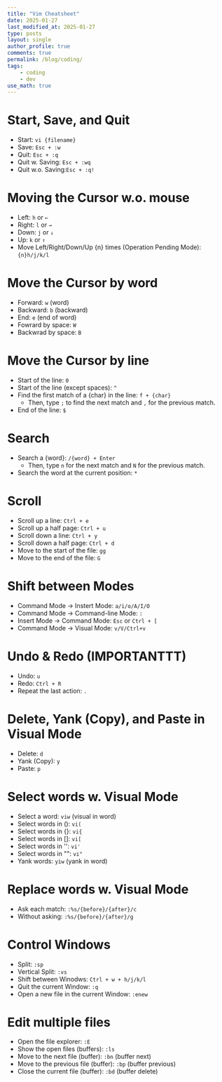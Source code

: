```yaml
---
title: "Vim Cheatsheet"
date: 2025-01-27
last_modified_at: 2025-01-27
type: posts
layout: single
author_profile: true
comments: true
permalink: /blog/coding/
tags:
    - coding
    - dev
use_math: true
---
```

# Start, Save, and Quit
* Start: ```vi {filename}``` 
* Save: ```Esc + :w```
* Quit: ```Esc + :q```
* Quit w. Saving: ```Esc + :wq```
* Quit w.o. Saving:```Esc + :q!```

# Moving the Cursor w.o. mouse
* Left: ```h``` or ```←```
* Right: ```l``` or ```→```
* Down: ```j``` or ```↓```
* Up: ```k``` or ```↑```
* Move Left/Right/Down/Up {n} times (Operation Pending Mode): ```{n}h/j/k/l```

# Move the Cursor by word
* Forward: ```w``` (word)
* Backward: ```b``` (backward)
* End: ```e``` (end of word)
* Fowrard by space: ```W```
* Backwrad by space: ```B```

# Move the Cursor by line 
* Start of the line: ```0```
* Start of the line (except spaces): ```^```
* Find the first match of a {char} in the line: ```f + {char}```
    * Then, type ```;``` to find the next match and ```,``` for the previous match. 
* End of the line: ```$```

# Search
* Search a {word}: ```/{word} + Enter```
    * Then, type ```n``` for the next match and ```N``` for the previous match.
* Search the word at the current position: ```*```

# Scroll
* Scroll up a line: ```Ctrl + e```
* Scroll up a half page: ```Ctrl + u```
* Scroll down a line: ```Ctrl + y```
* Scroll down a half page: ```Ctrl + d```
* Move to the start of the file: ```gg```
* Move to the end of the file: ```G```

# Shift between Modes
* Command Mode -> Instert Mode: ```a/i/o/A/I/O```
* Command Mode -> Command-line Mode: ```:``` 
* Insert Mode -> Command Mode: ```Esc``` or ```Ctrl + [```
* Command Mode -> Visual Mode: ```v/V/Ctrl+v```

# Undo & Redo (IMPORTANTTT)
* Undo: ```u```
* Redo: ```Ctrl + R```
* Repeat the last action: ```.```

# Delete, Yank (Copy), and Paste in Visual Mode
* Delete: ```d``` 
* Yank (Copy): ```y```
* Paste: ```p```

# Select words w. Visual Mode
* Select a word: ```viw``` (visual in word)
* Select words in (): ```vi(```
* Select words in {}: ```vi{```
* Select words in []: ```vi[```
* Select words in '': ```vi'```
* Select words in "": ```vi"```
* Yank words: ```yiw``` (yank in word)

# Replace words w. Visual Mode
* Ask each match: ```:%s/{before}/{after}/c```
* Without asking: ```:%s/{before}/{after}/g```

# Control Windows
* Split: ```:sp``` 
* Vertical Split: ```:vs```
* Shift between Winodws: ```Ctrl + w + h/j/k/l```
* Quit the current Window: ```:q```
* Open a new file in the current Window: ```:enew```

# Edit multiple files
* Open the file explorer: ```:E```
* Show the open files (buffers): ```:ls```
* Move to the next file (buffer): ```:bn``` (buffer next)
* Move to the previous file (buffer): ```:bp``` (buffer previous)
* Close the current file (buffer): ```:bd``` (buffer delete)
